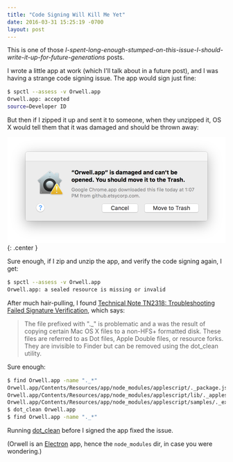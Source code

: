 ```yaml
---
title: "Code Signing Will Kill Me Yet"
date: 2016-03-31 15:25:19 -0700
layout: post
---
```

This is one of those _I-spent-long-enough-stumped-on-this-issue-I-should-write-it-up-for-future-generations_ posts.

I wrote a little app at work (which I'll talk about in a future post), and I was having a strange code signing issue. The app would sign just fine:

```bash
$ spctl --assess -v Orwell.app
Orwell.app: accepted
source=Developer ID
```

But then if I zipped it up and sent it to someone, when they unzipped it, OS X would tell them that it was damaged and should be thrown away:

![Blech](/public/images/app-is-damaged.png){: .center }

 Sure enough, if I zip and unzip the app, and verify the code signing again, I get:

```bash
$ spctl --assess -v Orwell.app
Orwell.app: a sealed resource is missing or invalid
```

After much hair-pulling, I found [Technical Note TN2318: Troubleshooting Failed Signature Verification](https://developer.apple.com/library/ios/technotes/tn2318/_index.html), which says:

> The file prefixed with ".\_" is problematic and a was the result of copying certain Mac OS X files to a non-HFS+ formatted disk. These files are referred to as Dot files, Apple Double files, or resource forks. They are invisible to Finder but can be removed using the dot\_clean utility.

Sure enough:

```bash
$ find Orwell.app -name "._*"
Orwell.app/Contents/Resources/app/node_modules/applescript/._package.json
Orwell.app/Contents/Resources/app/node_modules/applescript/lib/._applescript.js
Orwell.app/Contents/Resources/app/node_modules/applescript/samples/._execString.js
$ dot_clean Orwell.app
$ find Orwell.app -name "._*"
```

Running [dot_clean](https://developer.apple.com/library/mac/documentation/Darwin/Reference/ManPages/man1/dot_clean.1.html) before I signed the app fixed the issue.

(Orwell is an [Electron](http://electron.atom.io/) app, hence the `node_modules` dir, in case you were wondering.)

